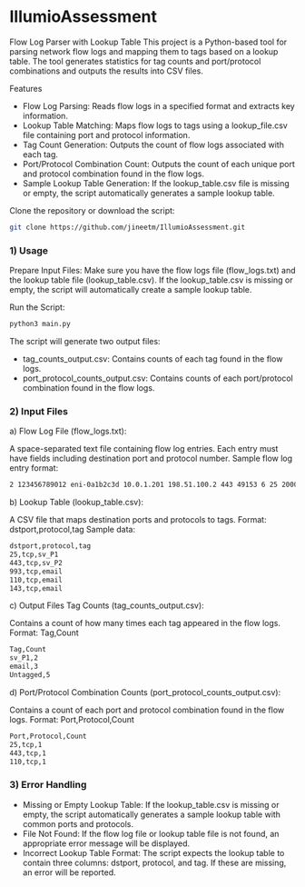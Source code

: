 # IllumioAssessment
Flow Log Parser with Lookup Table
This project is a Python-based tool for parsing network flow logs and mapping them to tags based on a lookup table. The tool generates statistics for tag counts and port/protocol combinations and outputs the results into CSV files.

Features
- Flow Log Parsing: Reads flow logs in a specified format and extracts key information.
- Lookup Table Matching: Maps flow logs to tags using a lookup_file.csv file containing port and protocol information.
- Tag Count Generation: Outputs the count of flow logs associated with each tag.
- Port/Protocol Combination Count: Outputs the count of each unique port and protocol combination found in the flow logs.
- Sample Lookup Table Generation: If the lookup_table.csv file is missing or empty, the script automatically generates a sample lookup table.


Clone the repository or download the script:
```sh
git clone https://github.com/jineetm/IllumioAssessment.git
```

### 1) Usage
Prepare Input Files: Make sure you have the flow logs file (flow_logs.txt) and the lookup table file (lookup_table.csv).
If the lookup_table.csv is missing or empty, the script will automatically create a sample lookup table.

Run the Script:
```sh
python3 main.py
```


The script will generate two output files:

- tag_counts_output.csv: Contains counts of each tag found in the flow logs.
- port_protocol_counts_output.csv: Contains counts of each port/protocol combination found in the flow logs.

### 2) Input Files
a) Flow Log File (flow_logs.txt):

A space-separated text file containing flow log entries. Each entry must have fields including destination port and protocol number.
Sample flow log entry format:
```sh
2 123456789012 eni-0a1b2c3d 10.0.1.201 198.51.100.2 443 49153 6 25 20000 1620140761 1620140821 ACCEPT OK
```

b) Lookup Table (lookup_table.csv):

A CSV file that maps destination ports and protocols to tags.
Format: dstport,protocol,tag
Sample data:
```sh
dstport,protocol,tag
25,tcp,sv_P1
443,tcp,sv_P2
993,tcp,email
110,tcp,email
143,tcp,email
```

c) Output Files
Tag Counts (tag_counts_output.csv):

Contains a count of how many times each tag appeared in the flow logs.
Format: Tag,Count
```sh
Tag,Count
sv_P1,2
email,3
Untagged,5
```

d) Port/Protocol Combination Counts (port_protocol_counts_output.csv):

Contains a count of each port and protocol combination found in the flow logs.
Format: Port,Protocol,Count
```sh
Port,Protocol,Count
25,tcp,1
443,tcp,1
110,tcp,1
```

### 3) Error Handling
- Missing or Empty Lookup Table: If the lookup_table.csv is missing or empty, the script automatically generates a sample lookup table with common ports and protocols.
-  File Not Found: If the flow log file or lookup table file is not found, an appropriate error message will be displayed.
-   Incorrect Lookup Table Format: The script expects the lookup table to contain three columns: dstport, protocol, and tag. If these are missing, an error will be reported.
